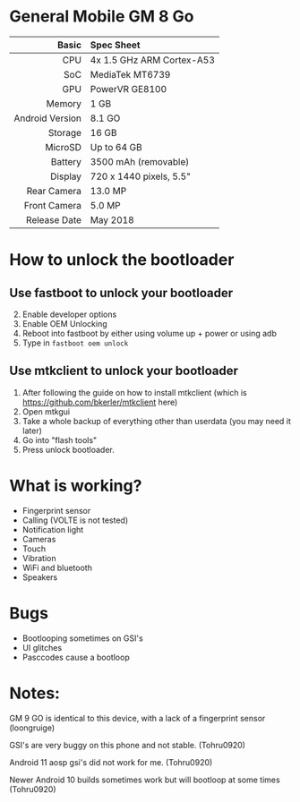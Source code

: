 # General Mobile GM 8 Go

Basic   | Spec Sheet
-------:|:-------------------------
CPU     | 4x 1.5 GHz ARM Cortex-A53
SoC     | MediaTek MT6739
GPU     | PowerVR GE8100
Memory  | 1 GB
Android Version | 8.1 GO
Storage | 16 GB
MicroSD | Up to 64 GB
Battery | 3500 mAh (removable)
Display | 720 x 1440 pixels, 5.5"
Rear Camera  | 13.0 MP
Front Camera | 5.0 MP
Release Date | May 2018

# How to unlock the bootloader
## Use fastboot to unlock your bootloader
2. Enable developer options
3. Enable OEM Unlocking
4. Reboot into fastboot by either using volume up + power or using adb
5. Type in `fastboot oem unlock`

## Use mtkclient to unlock your bootloader
1. After following the guide on how to install mtkclient (which is https://github.com/bkerler/mtkclient here)
2. Open mtkgui
3. Take a whole backup of everything other than userdata (you may need it later)
4. Go into "flash tools"
5. Press unlock bootloader.

# What is working?
* Fingerprint sensor
* Calling (VOLTE is not tested)
* Notification light
* Cameras
* Touch
* Vibration
* WiFi and bluetooth
* Speakers

# Bugs
* Bootlooping sometimes on GSI's
* UI glitches
* Pasccodes cause a bootloop

# Notes:
GM 9 GO is identical to this device, with a lack of a fingerprint sensor (loongruige)

GSI's are very buggy on this phone and not stable. (Tohru0920)

Android 11 aosp gsi's did not work for me. (Tohru0920)

Newer Android 10 builds sometimes work but will bootloop at some times (Tohru0920)